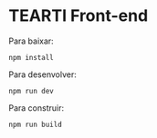 # TEARTI Front-end

Para baixar:
```
npm install
```

Para desenvolver:
```
npm run dev
```

Para construir:
```
npm run build
```